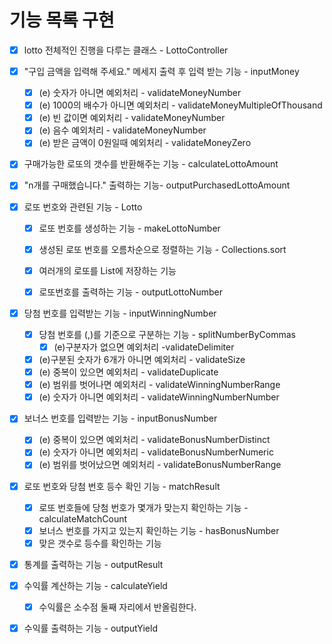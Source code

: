# 기능 목록 구현
- [x] lotto 전체적인 진행을 다루는 클래스 - LottoController

- [x] "구입 금액을 입력해 주세요." 메세지 출력 후 입력 받는 기능 - inputMoney
  - [x] (e) 숫자가 아니면 예외처리 - validateMoneyNumber
  - [x] (e) 1000의 배수가 아니면 예외처리 - validateMoneyMultipleOfThousand
  - [x] (e) 빈 값이면 예외처리 - validateMoneyNumber
  - [x] (e) 음수 예외처리 - validateMoneyNumber
  - [x] (e) 받은 금액이 0원일때 예외처리 - validateMoneyZero

- [x] 구매가능한 로또의 갯수를 반환해주는 기능 - calculateLottoAmount
- [x] "n개를 구매했습니다." 출력하는 기능- outputPurchasedLottoAmount

- [x] 로또 번호와 관련된 기능 - Lotto
  - [x] 로또 번호를 생성하는 기능 - makeLottoNumber
  - [x] 생성된 로또 번호를 오름차순으로 정렬하는 기능 - Collections.sort
  - [x] 여러개의 로또를 List에 저장하는 기능
  - [x] 로또번호를 출력하는 기능 - outputLottoNumber


- [x] 당첨 번호를 입력받는 기능 - inputWinningNumber
  - [x] 당첨 번호를 (,)를 기준으로 구분하는 기능 - splitNumberByCommas
    - [x] (e)구분자가 없으면 예외처리 -validateDelimiter
  - [x] (e)구분된 숫자가 6개가 아니면 예외처리 - validateSize
  - [x] (e) 중복이 있으면 예외처리 - validateDuplicate
  - [x] (e) 범위를 벗어나면 예외처리 - validateWinningNumberRange
  - [x] (e) 숫자가 아니면 예외처리 - validateWinningNumberNumber

- [x] 보너스 번호를 입력받는 기능 - inputBonusNumber
  - [x] (e) 중복이 있으면 예외처리 - validateBonusNumberDistinct
  - [x] (e) 숫자가 아니면 예외처리 - validateBonusNumberNumeric
  - [x] (e) 범위를 벗어났으면 예외처리 - validateBonusNumberRange

- [x] 로또 번호와 당첨 번호 등수 확인 기능 - matchResult
  - [x] 로또 번호들에 당첨 번호가 몇개가 맞는지 확인하는 기능 - calculateMatchCount
  - [x] 보너스 번호를 가지고 있는지 확인하는 기능 - hasBonusNumber
  - [x] 맞은 갯수로 등수를 확인하는 기능

- [x] 통계를 출력하는 기능 - outputResult

- [x] 수익률 계산하는 기능 - calculateYield
  - [x] 수익률은 소수점 둘째 자리에서 반올림한다.

- [x] 수익률 출력하는 기능 - outputYield


 